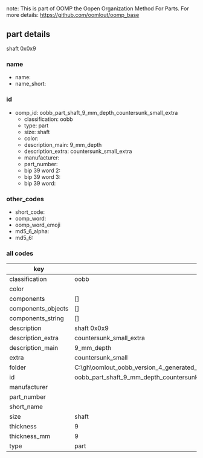 #   

note: This is part of OOMP the Oopen Organization Method For Parts. For more details: https://github.com/oomlout/oomp_base

##  part details



shaft 0x0x9

### name
* name: 
* name_short: 
### id
* oomp_id: oobb_part_shaft_9_mm_depth_countersunk_small_extra
  * classification: oobb
  * type: part
  * size: shaft
  * color: 
  * description_main: 9_mm_depth
  * description_extra: countersunk_small_extra
  * manufacturer: 
  * part_number: 
  * bip 39 word 2: 
  * bip 39 word 3: 
  * bip 39 word: 

### other_codes
* short_code: 
* oomp_word: 
* oomp_word_emoji 
* md5_6_alpha: 
* md5_6: 









### all codes 
| key | value |  
| --- | --- |  
| classification | oobb |  
| color |  |  
| components | [] |  
| components_objects | [] |  
| components_string | [] |  
| description | shaft 0x0x9 |  
| description_extra | countersunk_small_extra |  
| description_main | 9_mm_depth |  
| extra | countersunk_small |  
| folder | C:\gh\oomlout_oobb_version_4_generated_parts\things\oobb_part_shaft_9_mm_depth_countersunk_small_extra |  
| id | oobb_part_shaft_9_mm_depth_countersunk_small_extra |  
| manufacturer |  |  
| part_number |  |  
| short_name |  |  
| size | shaft |  
| thickness | 9 |  
| thickness_mm | 9 |  
| type | part |  
